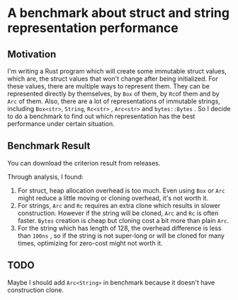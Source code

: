 # A benchmark about struct and string representation performance

## Motivation

I'm writing a Rust program which will create some immutable struct values,
which are, the struct values that won't change after being initialized.
For these values, there are multiple ways to represent them. They can be represented
directly by themselves, by `Box` of them, by `Rc`of them and by `Arc` of them.
Also, there are a lot of representations of immutable strings, including `Box<str>`, `String`, `Rc<str>` , `Arc<str>` and `bytes::Bytes` .
So I decide to do a benchmark to find out which representation has the best performance under certain situation.

## Benchmark Result

You can download the criterion result from releases.

Through analysis, I found:

1. For struct, heap allocation overhead is too much. Even using `Box` or `Arc` might reduce a little moving or cloning overhead, it's not worth it.
1. For strings, `Arc` and `Rc` requires an extra clone which results in slower construction. However if the string will be cloned, `Arc` and `Rc` is often faster. `Bytes` creation is cheap but cloning cost a bit more than plain `Arc`.
1. For the string which has length of 128, the overhead difference is less than `100ns` , so if the string is not super-long or will be cloned for many times, optimizing for zero-cost might not worth it.

## TODO

Maybe I should add `Arc<String>` in benchmark because it doesn't have construction clone.
